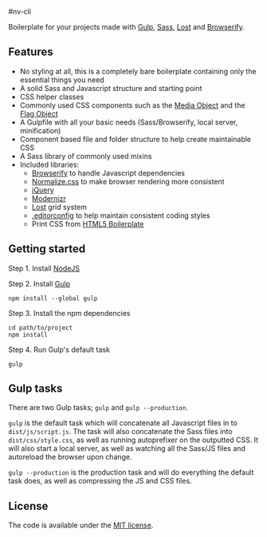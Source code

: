 #nv-cli

Boilerplate for your projects made with [Gulp](http://gulpjs.com/), [Sass](http://sass-lang.com/), [Lost](https://github.com/corysimmons/lost) and [Browserify](http://browserify.org/).

## Features

* No styling at all, this is a completely bare boilerplate containing only the essential things you need
* A solid Sass and Javascript structure and starting point
* CSS helper classes
* Commonly used CSS components such as the [Media Object](http://www.stubbornella.org/content/2010/06/25/the-media-object-saves-hundreds-of-lines-of-code/) and the [Flag Object](http://goo.gl/YR3ffA)
* A Gulpfile with all your basic needs (Sass/Browserify, local server, minification)
* Component based file and folder structure to help create maintainable CSS
* A Sass library of commonly used mixins
* Included libraries:
    * [Browserify](http://browserify.org/) to handle Javascript dependencies
    * [Normalize.css](http://necolas.github.com/normalize.css/) to make browser rendering more consistent
    * [jQuery](https://jquery.com/)
    * [Modernizr](http://modernizr.com/)
    * [Lost](https://github.com/corysimmons/lost) grid system
    * [.editorconfig](http://editorconfig.org/) to help maintain consistent coding styles
    * Print CSS from [HTML5 Boilerplate](https://github.com/h5bp/html5-boilerplate)


## Getting started

Step 1. Install [NodeJS](http://nodejs.org/download/)

Step 2. Install [Gulp](https://github.com/gulpjs/gulp/blob/master/docs/getting-started.md)
```shell
npm install --global gulp
```

Step 3. Install the npm dependencies
```shell
cd path/to/project
npm install
```

Step 4. Run Gulp's default task
```shell
gulp
```

## Gulp tasks

There are two Gulp tasks; `gulp` and `gulp --production`.

`gulp` is the default task which will concatenate all Javascript files in to `dist/js/script.js`. The task will also concatenate the Sass files into `dist/css/style.css`, as well as running autoprefixer on the outputted CSS. It will also start a local server, as well as watching all the Sass/JS files and autoreload the browser upon change.

`gulp --production` is the production task and will do everything the default task does, as well as compressing the JS and CSS files.

## License

The code is available under the [MIT license](LICENSE.txt).
